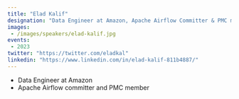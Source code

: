 ```yaml
---
title: "Elad Kalif"
designation: "Data Engineer at Amazon, Apache Airflow Committer & PMC member"
images: 
 - /images/speakers/elad-kalif.jpg
events:
 - 2023
twitter: "https://twitter.com/eladkal"
linkedin: "https://www.linkedin.com/in/elad-kalif-811b4887/"
---
```


* Data Engineer at Amazon
* Apache Airflow committer and PMC member